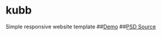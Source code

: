 # kubb
Simple responsive website template
##[Demo](http://kmoz.github.io/kubb)
##[PSD Source](http://elemisfreebies.com/06/12/kubb-free-homepage-psd/)
